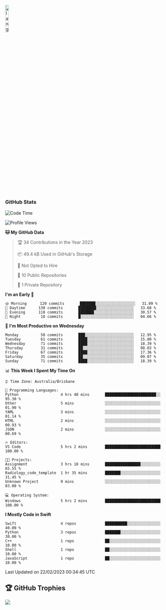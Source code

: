 <p align="left"><img width=15%" src="https://github.com/alansmathew/alansmathew/raw/master/lang.gif" alt="lang image here" /></p>

# <h3 align="left">GitHub Stats</h3>

<!--START_SECTION:waka-->
![Code Time](http://img.shields.io/badge/Code%20Time-139%20hrs%2036%20mins-blue)

![Profile Views](http://img.shields.io/badge/Profile%20Views-2-blue)

**🐱 My GitHub Data** 

> 🏆 34 Contributions in the Year 2023
 > 
> 📦 49.4 kB Used in GitHub's Storage 
 > 
> 🚫 Not Opted to Hire
 > 
> 📜 10 Public Repositories 
 > 
> 🔑 1 Private Repository 
 > 
**I'm an Early 🐤** 

```text
🌞 Morning      120 commits       ███████░░░░░░░░░░░░░░░░░░   31.09 % 
🌆 Daytime      130 commits       ████████░░░░░░░░░░░░░░░░░   33.68 % 
🌃 Evening      118 commits       ███████░░░░░░░░░░░░░░░░░░   30.57 % 
🌙 Night         18 commits       █░░░░░░░░░░░░░░░░░░░░░░░░   04.66 % 

```
📅 **I'm Most Productive on Wednesday** 

```text
Monday          50 commits       ███░░░░░░░░░░░░░░░░░░░░░░   12.95 % 
Tuesday         61 commits       ████░░░░░░░░░░░░░░░░░░░░░   15.80 % 
Wednesday       71 commits       ████░░░░░░░░░░░░░░░░░░░░░   18.39 % 
Thursday        31 commits       ██░░░░░░░░░░░░░░░░░░░░░░░   08.03 % 
Friday          67 commits       ████░░░░░░░░░░░░░░░░░░░░░   17.36 % 
Saturday        35 commits       ██░░░░░░░░░░░░░░░░░░░░░░░   09.07 % 
Sunday          71 commits       ████░░░░░░░░░░░░░░░░░░░░░   18.39 % 

```


📊 **This Week I Spent My Time On** 

```text
⌚︎ Time Zone: Australia/Brisbane

💬 Programming Languages: 
Python                   4 hrs 48 mins       ███████████████████████░░   95.30 % 
Other                    5 mins              ░░░░░░░░░░░░░░░░░░░░░░░░░   01.90 % 
YAML                     3 mins              ░░░░░░░░░░░░░░░░░░░░░░░░░   01.14 % 
HTML                     2 mins              ░░░░░░░░░░░░░░░░░░░░░░░░░   00.93 % 
JSON                     2 mins              ░░░░░░░░░░░░░░░░░░░░░░░░░   00.69 % 

🔥 Editors: 
VS Code                  5 hrs 2 mins        █████████████████████████   100.00 % 

🐱‍💻 Projects: 
Assignment               3 hrs 18 mins       ████████████████░░░░░░░░░   65.55 % 
Radiology_code_template  1 hr 35 mins        ███████░░░░░░░░░░░░░░░░░░   31.45 % 
Unknown Project          9 mins              ░░░░░░░░░░░░░░░░░░░░░░░░░   03.00 % 

💻 Operating System: 
Windows                  5 hrs 2 mins        █████████████████████████   100.00 % 

```

**I Mostly Code in Swift** 

```text
Swift                    4 repos             ██████████░░░░░░░░░░░░░░░   40.00 % 
Python                   3 repos             ███████░░░░░░░░░░░░░░░░░░   30.00 % 
C++                      1 repo              ██░░░░░░░░░░░░░░░░░░░░░░░   10.00 % 
Shell                    1 repo              ██░░░░░░░░░░░░░░░░░░░░░░░   10.00 % 
JavaScript               1 repo              ██░░░░░░░░░░░░░░░░░░░░░░░   10.00 % 

```



 Last Updated on 22/02/2023 00:34:45 UTC
<!--END_SECTION:waka-->

## 🏆 GitHub Trophies

![](https://github-profile-trophy.vercel.app/?username=samh06&theme=discord&no-frame=true&no-bg=false&margin-w=4)
